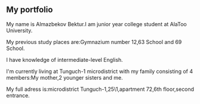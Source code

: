 ## My portfolio

My name is Almazbekov Bektur.I am junior year college student at AlaToo University.

My previous study places are:Gymnazium number 12,63 School and 69 School.

I have knowledge of intermediate-level English.

I'm currently living at Tunguch-1 microdistrict with my family consisting of 4 members:My mother,2 younger sisters and me.

My full adress is:microdistrict Tunguch-1,25\1,apartment 72,6th floor,second entrance.

